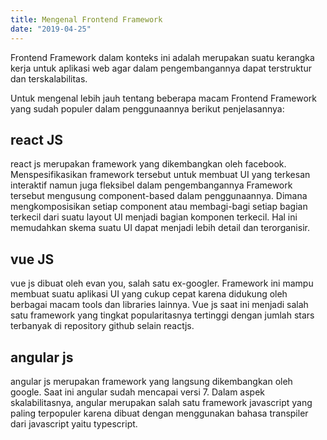 ```yaml
---
title: Mengenal Frontend Framework
date: "2019-04-25"
---
```


Frontend Framework dalam konteks ini adalah merupakan suatu kerangka kerja untuk aplikasi web agar dalam pengembangannya dapat terstruktur dan terskalabilitas.

Untuk mengenal lebih jauh tentang beberapa macam Frontend Framework yang sudah populer dalam penggunaannya berikut penjelasannya:

## react JS
react js merupakan framework yang dikembangkan oleh facebook. Menspesifikasikan framework tersebut untuk membuat UI yang terkesan interaktif namun juga fleksibel dalam pengembangannya 
Framework tersebut mengusung component-based dalam penggunaannya. Dimana mengkomposisikan setiap component atau membagi-bagi setiap bagian terkecil dari suatu layout UI menjadi bagian komponen terkecil. Hal ini memudahkan skema suatu UI dapat menjadi lebih detail dan terorganisir.

## vue JS
vue js dibuat oleh evan you, salah satu ex-googler. Framework ini mampu membuat suatu aplikasi UI yang cukup cepat karena didukung oleh berbagai macam tools dan libraries lainnya. Vue js saat ini menjadi salah satu framework yang tingkat popularitasnya tertinggi dengan jumlah stars terbanyak di repository github selain reactjs.

## angular js 
angular js merupakan framework yang langsung dikembangkan oleh google. Saat ini angular sudah mencapai versi 7. Dalam aspek skalabilitasnya, angular merupakan salah satu framework javascript yang paling terpopuler karena dibuat dengan menggunakan bahasa transpiler dari javascript yaitu typescript.